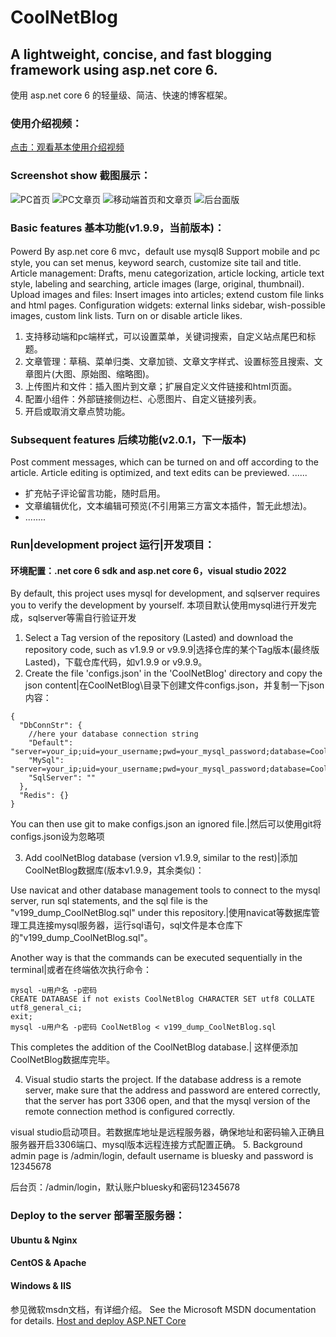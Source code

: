 # CoolNetBlog

## A lightweight, concise, and fast blogging framework using asp.net core 6.
使用 asp.net core 6 的轻量级、简洁、快速的博客框架。

### 使用介绍视频：
[点击：观看基本使用介绍视频](https://www.bilibili.com/video/BV19S4y1F7zA?share_source=copy_web "好玩：独自开发的极简博客框架~全手写部署Linux|windows")

### Screenshot show 截图展示：
![PC首页](https://s2.loli.net/2022/02/27/zhpayQPRT3OF6xw.png)
![PC文章页](https://s2.loli.net/2022/02/27/quPsDoGChXUyJWQ.png)
![移动端首页和文章页](https://s2.loli.net/2022/02/27/Jvqc1wPImfloSnu.png)
![后台面版](https://s2.loli.net/2022/02/27/sE6Otn5rgNUcbLJ.png)

### Basic features 基本功能(v1.9.9，当前版本)：
Powerd By asp.net core 6 mvc，default use mysql8
Support mobile and pc style, you can set menus, keyword search, customize site tail and title.
Article management: Drafts, menu categorization, article locking, article text style, labeling and searching, article images (large, original, thumbnail).
Upload images and files: Insert images into articles; extend custom file links and html pages.
Configuration widgets: external links sidebar, wish-possible images, custom link lists.
Turn on or disable article likes.
1. 支持移动端和pc端样式，可以设置菜单，关键词搜索，自定义站点尾巴和标题。
2. 文章管理：草稿、菜单归类、文章加锁、文章文字样式、设置标签且搜索、文章图片(大图、原始图、缩略图)。
3. 上传图片和文件：插入图片到文章；扩展自定义文件链接和html页面。
4. 配置小组件：外部链接侧边栏、心愿图片、自定义链接列表。
5. 开启或取消文章点赞功能。

### Subsequent features 后续功能(v2.0.1，下一版本)
Post comment messages, which can be turned on and off according to the article.
Article editing is optimized, and text edits can be previewed.
......
- 扩充帖子评论留言功能，随时启用。
- 文章编辑优化，文本编辑可预览(不引用第三方富文本插件，暂无此想法)。
- ........

### Run|development project 运行|开发项目：
#### 环境配置：.net core 6 sdk and asp.net core 6，visual studio 2022
By default, this project uses mysql for development, and sqlserver requires you to verify the development by yourself.
本项目默认使用mysql进行开发完成，sqlserver等需自行验证开发
1. Select a Tag version of the repository (Lasted) and download the repository code, such as v1.9.9 or v9.9.9|选择仓库的某个Tag版本(最终版Lasted)，下载仓库代码，如v1.9.9 or v9.9.9。
2. Create the file 'configs.json' in the 'CoolNetBlog' directory and copy the json content|在CoolNetBlog\目录下创建文件configs.json，并复制一下json内容：
```
{
  "DbConnStr": {
    //here your database connection string
    "Default": "server=your_ip;uid=your_username;pwd=your_mysql_password;database=CoolNetBlog",
    "MySql": "server=your_ip;uid=your_username;pwd=your_mysql_password;database=CoolNetBlog",
    "SqlServer": ""
  },
  "Redis": {}
}
```
You can then use git to make configs.json an ignored file.|然后可以使用git将configs.json设为忽略项

3. Add coolNetBlog database (version v1.9.9, similar to the rest)|添加CoolNetBlog数据库(版本v1.9.9，其余类似)：

Use navicat and other database management tools to connect to the mysql server, run sql statements, and the sql file is the "v199_dump_CoolNetBlog.sql" under this repository.|使用navicat等数据库管理工具连接mysql服务器，运行sql语句，sql文件是本仓库下的"v199_dump_CoolNetBlog.sql"。

Another way is that the commands can be executed sequentially in the terminal|或者在终端依次执行命令：
```
mysql -u用户名 -p密码
CREATE DATABASE if not exists CoolNetBlog CHARACTER SET utf8 COLLATE utf8_general_ci;
exit;
mysql -u用户名 -p密码 CoolNetBlog < v199_dump_CoolNetBlog.sql
```
This completes the addition of the CoolNetBlog database.| 这样便添加CoolNetBlog数据库完毕。

4. Visual studio starts the project. If the database address is a remote server, make sure that the address and password are entered correctly, that the server has port 3306 open, and that the mysql version of the remote connection method is configured correctly.

visual studio启动项目。若数据库地址是远程服务器，确保地址和密码输入正确且服务器开启3306端口、mysql版本远程连接方式配置正确。
5. Background admin page is /admin/login, default username is bluesky and password is 12345678

后台页：/admin/login，默认账户bluesky和密码12345678

### Deploy to the server 部署至服务器：
#### Ubuntu & Nginx
#### CentOS & Apache
#### Windows & IIS
参见微软msdn文档，有详细介绍。
See the Microsoft MSDN documentation for details.
[Host and deploy ASP.NET Core](https://docs.microsoft.com/en-us/aspnet/core/host-and-deploy/?view=aspnetcore-6.0"部署Linux|windows")

